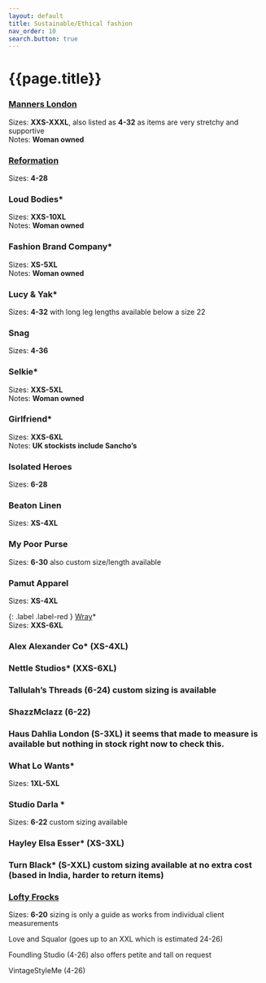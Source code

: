 ```yaml
---
layout: default
title: Sustainable/Ethical fashion
nav_order: 10
search.button: true
---
```


# {{page.title}}

### [Manners London](https://www.mannersldn.com/?gclid=Cj0KCQjw5-WRBhCKARIsAAId9Fmq_XNgODKPht4voQ1hMc20mLmxTaXb4qXYy7oQh00NYID0Z0byB_kaAny_EALw_wcB)<br/>
Sizes: **XXS-XXXL**, also listed as **4-32** as items are very stretchy and supportive<br/>
Notes: **Woman owned**

### [Reformation](https://www.thereformation.com/)<br/>
Sizes: **4-28**

### Loud Bodies* <br/>
Sizes: **XXS-10XL**<br/>
Notes: **Woman owned**

### Fashion Brand Company* <br/>
Sizes: **XS-5XL**<br/>
Notes: **Woman owned**

### Lucy & Yak* <br/>
Sizes: **4-32** with long leg lengths available below a size 22

### Snag<br/>
Sizes: **4-36**

### Selkie*
Sizes: **XXS-5XL**<br/>
Notes: **Woman owned**

### Girlfriend* <br/>
Sizes: **XXS-6XL**<br/>
Notes: **UK stockists include Sancho’s**

### Isolated Heroes<br/>
Sizes: **6-28**

### Beaton Linen<br/>
Sizes: **XS-4XL**

### My Poor Purse<br/>
Sizes: **6-30** also custom size/length available

### Pamut Apparel <br/>
Sizes: **XS-4XL**<br/>

 
{: .label .label-red } 
[Wray](https://wray.nyc/)* <br/>
Sizes: **XXS-6XL**

### Alex Alexander Co* (XS-4XL)

### Nettle Studios* (XXS-6XL)

### Tallulah’s Threads (6-24) custom sizing is available

### ShazzMclazz (6-22)

### Haus Dahlia London (S-3XL) it seems that made to measure is available but nothing in stock right now to check this.

### What Lo Wants* 
Sizes: **1XL-5XL**

### Studio Darla <span style="color:.text-red-300;">&#42;</span><br />
Sizes: **6-22** custom sizing available

### Hayley Elsa Esser* (XS-3XL)

### Turn Black* (S-XXL) custom sizing available at no extra cost (based in India, harder to return items)

### [Lofty Frocks](https://www.loftyfrocks.uk/)<br/>
Sizes: **6-20** sizing is only a guide as works from individual client measurements

Love and Squalor (goes up to an XXL which is estimated 24-26)

Foundling Studio (4-26) also offers petite and tall on request

VintageStyleMe (4-26)